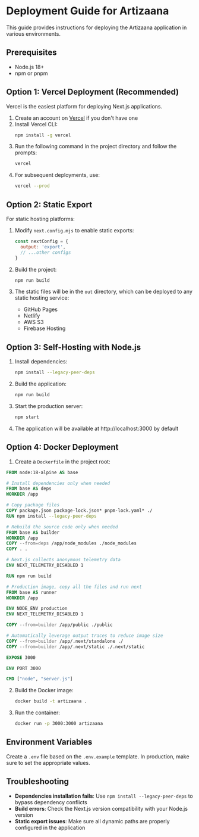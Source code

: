 # Deployment Guide for Artizaana

This guide provides instructions for deploying the Artizaana application in various environments.

## Prerequisites

- Node.js 18+
- npm or pnpm

## Option 1: Vercel Deployment (Recommended)

Vercel is the easiest platform for deploying Next.js applications.

1. Create an account on [Vercel](https://vercel.com) if you don't have one
2. Install Vercel CLI:
   ```bash
   npm install -g vercel
   ```
3. Run the following command in the project directory and follow the prompts:
   ```bash
   vercel
   ```
4. For subsequent deployments, use:
   ```bash
   vercel --prod
   ```

## Option 2: Static Export

For static hosting platforms:

1. Modify `next.config.mjs` to enable static exports:
   ```js
   const nextConfig = {
     output: 'export',
     // ...other configs
   }
   ```

2. Build the project:
   ```bash
   npm run build
   ```

3. The static files will be in the `out` directory, which can be deployed to any static hosting service:
   - GitHub Pages
   - Netlify
   - AWS S3
   - Firebase Hosting

## Option 3: Self-Hosting with Node.js

1. Install dependencies:
   ```bash
   npm install --legacy-peer-deps
   ```

2. Build the application:
   ```bash
   npm run build
   ```

3. Start the production server:
   ```bash
   npm start
   ```

4. The application will be available at http://localhost:3000 by default

## Option 4: Docker Deployment

1. Create a `Dockerfile` in the project root:

```dockerfile
FROM node:18-alpine AS base

# Install dependencies only when needed
FROM base AS deps
WORKDIR /app

# Copy package files
COPY package.json package-lock.json* pnpm-lock.yaml* ./
RUN npm install --legacy-peer-deps

# Rebuild the source code only when needed
FROM base AS builder
WORKDIR /app
COPY --from=deps /app/node_modules ./node_modules
COPY . .

# Next.js collects anonymous telemetry data
ENV NEXT_TELEMETRY_DISABLED 1

RUN npm run build

# Production image, copy all the files and run next
FROM base AS runner
WORKDIR /app

ENV NODE_ENV production
ENV NEXT_TELEMETRY_DISABLED 1

COPY --from=builder /app/public ./public

# Automatically leverage output traces to reduce image size
COPY --from=builder /app/.next/standalone ./
COPY --from=builder /app/.next/static ./.next/static

EXPOSE 3000

ENV PORT 3000

CMD ["node", "server.js"]
```

2. Build the Docker image:
   ```bash
   docker build -t artizaana .
   ```

3. Run the container:
   ```bash
   docker run -p 3000:3000 artizaana
   ```

## Environment Variables

Create a `.env` file based on the `.env.example` template. In production, make sure to set the appropriate values.

## Troubleshooting

- **Dependencies installation fails**: Use `npm install --legacy-peer-deps` to bypass dependency conflicts
- **Build errors**: Check the Next.js version compatibility with your Node.js version
- **Static export issues**: Make sure all dynamic paths are properly configured in the application 